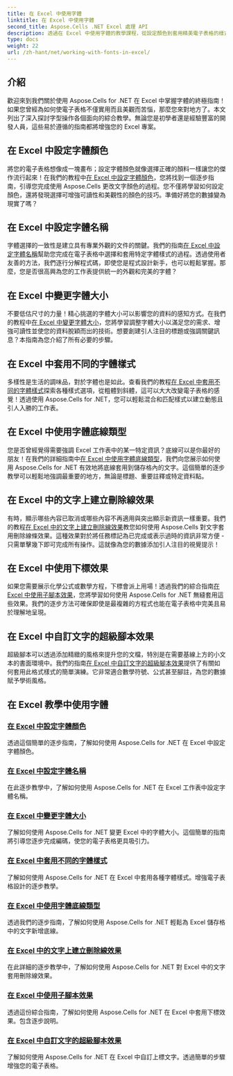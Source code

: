 ```yaml
---
title: 在 Excel 中使用字體
linktitle: 在 Excel 中使用字體
second_title: Aspose.Cells .NET Excel 處理 API
description: 透過在 Excel 中使用字體的教學課程，從設定顏色到套用精美電子表格的樣式，解鎖 Aspose.Cells for .NET 的強大功能。
type: docs
weight: 22
url: /zh-hant/net/working-with-fonts-in-excel/
---
```

## 介紹

歡迎來到我們關於使用 Aspose.Cells for .NET 在 Excel 中掌握字體的終極指南！如果您曾經為如何使電子表格不僅實用而且美觀而苦惱，那麼您來對地方了。本文列出了深入探討字型操作各個面向的綜合教學。無論您是初學者還是經驗豐富的開發人員，這些易於遵循的指南都將增強您的 Excel 專案。

## 在 Excel 中設定字體顏色

將您的電子表格想像成一塊畫布；設定字體顏色就像選擇正確的顏料一樣讓您的傑作流行起來！在我們的教程中[在 Excel 中設定字體顏色](./setting-font-color/)，您將找到一個逐步指南，引導您完成使用 Aspose.Cells 更改文字顏色的過程。您不僅將學習如何設定顏色，還將發現選擇可增強可讀性和美觀性的顏色的技巧。準備好將您的數據變為現實了嗎？

## 在 Excel 中設定字體名稱

字體選擇的一致性是建立具有專業外觀的文件的關鍵。我們的指南[在 Excel 中設定字體名稱](./setting-font-name/)幫助您完成在電子表格中選擇和套用特定字體樣式的過程。透過使用者友善的方法，我們逐行分解程式碼，即使您是程式設計新手，也可以輕鬆掌握。那麼，您是否很高興為您的工作表提供統一的外觀和完美的字體？ 

## 在 Excel 中變更字體大小

不要低估尺寸的力量！精心挑選的字體大小可以影響您的資料的感知方式。在我們的教程中[在 Excel 中變更字體大小](./changing-font-size/)，您將學習調整字體大小以滿足您的需求、增強可讀性並使您的資料脫穎而出的技術。想要創建引人注目的標題或強調關鍵訊息？本指南為您介紹了所有必要的步驟。 

## 在 Excel 中套用不同的字體樣式

多樣性是生活的調味品，對於字體也是如此。查看我們的教程[在 Excel 中套用不同的字體樣式](./applying-different-fonts-styles/)探索各種樣式選項，從粗體到斜體，這可以大大改變電子表格的感覺！透過使用 Aspose.Cells for .NET，您可以輕鬆混合和匹配樣式以建立動態且引人入勝的工作表。 

## 在 Excel 中使用字體底線類型

您是否曾經覺得需要強調 Excel 工作表中的某一特定資訊？底線可以是你最好的朋友！在我們的詳細指南中[在 Excel 中使用字體底線類型](./using-font-underline-type/)，我們向您展示如何使用 Aspose.Cells for .NET 有效地將底線套用到儲存格內的文字。這個簡單的逐步教學可以輕鬆地強調最重要的地方，無論是標題、重要註釋或特定資料點。

## 在 Excel 中的文字上建立刪除線效果

有時，顯示哪些內容已取消或哪些內容不再適用與突出顯示新資訊一樣重要。我們的教程[在 Excel 中的文字上建立刪除線效果](./creating-strike-out-effect/)教您如何使用 Aspose.Cells 對文字套用刪除線條效果。這種效果對於將任務標記為已完成或表示過時的資訊非常方便 - 只需單擊幾下即可完成所有操作。這就像為您的數據添加引人注目的視覺提示！

## 在 Excel 中使用下標效果

如果您需要展示化學公式或數學方程，下標會派上用場！透過我們的綜合指南[在 Excel 中使用子腳本效果](./working-with-sub-script-effects/)，您將學習如何使用 Aspose.Cells for .NET 無縫套用這些效果。我們的逐步方法可確保即使是最複雜的方程式也能在電子表格中完美且易於理解地呈現。

## 在 Excel 中自訂文字的超級腳本效果

超級腳本可以透過添加精緻的風格來提升您的文檔，特別是在需要基線上方的小文本的書面環境中。我們的指南[在 Excel 中自訂文字的超級腳本效果](./customizing-super-script-effect/)提供了有關如何套用此格式樣式的簡單演練。它非常適合數學符號、公式甚至腳註，為您的數據賦予學術風格。

## 在 Excel 教學中使用字體
### [在 Excel 中設定字體顏色](./setting-font-color/)
透過這個簡單的逐步指南，了解如何使用 Aspose.Cells for .NET 在 Excel 中設定字體顏色。
### [在 Excel 中設定字體名稱](./setting-font-name/)
在此逐步教學中，了解如何使用 Aspose.Cells for .NET 在 Excel 工作表中設定字體名稱。
### [在 Excel 中變更字體大小](./changing-font-size/)
了解如何使用 Aspose.Cells for .NET 變更 Excel 中的字體大小。這個簡單的指南將引導您逐步完成編碼，使您的電子表格更具吸引力。
### [在 Excel 中套用不同的字體樣式](./applying-different-fonts-styles/)
了解如何使用 Aspose.Cells for .NET 在 Excel 中套用各種字體樣式。增強電子表格設計的逐步教學。
### [在 Excel 中使用字體底線類型](./using-font-underline-type/)
透過我們的逐步指南，了解如何使用 Aspose.Cells for .NET 輕鬆為 Excel 儲存格中的文字新增底線。
### [在 Excel 中的文字上建立刪除線效果](./creating-strike-out-effect/)
在此詳細的逐步教學中，了解如何使用 Aspose.Cells for .NET 對 Excel 中的文字套用刪除線效果。
### [在 Excel 中使用子腳本效果](./working-with-sub-script-effects/)
透過這份綜合指南，了解如何使用 Aspose.Cells for .NET 在 Excel 中套用下標效果。包含逐步說明。
### [在 Excel 中自訂文字的超級腳本效果](./customizing-super-script-effect/)
了解如何使用 Aspose.Cells for .NET 在 Excel 中自訂上標文字。透過簡單的步驟增強您的電子表格。